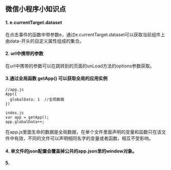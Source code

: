 ## 微信小程序小知识点
#### 1. e.currentTarget.dataset
在点击事件的函数中带参数e，通过e.currentTarget.dataset可以获取当前组件上由data-开头的自定义属性组成的集合。

#### 2. url中携带的参数
在url中携带的参数可以在跳转到的页面的unLoad方法的options参数获取。

#### 3.通过全局函数 getApp() 可以获取全局的应用实例
```
//app.js
App({
  globalData: 1  //全局数据
})

index.js
var app = getApp();
app.globalData++;
```
在app.js里面生命的数据是全局数据，在单个文件里面声明的变量和函数只在该文件中有效，不同的文件可以声明相同名字的变量或者函数，相互不受影响。  

#### 4. 单文件的json配置会覆盖掉公共的app.json里的window对象。
#### 5. 
